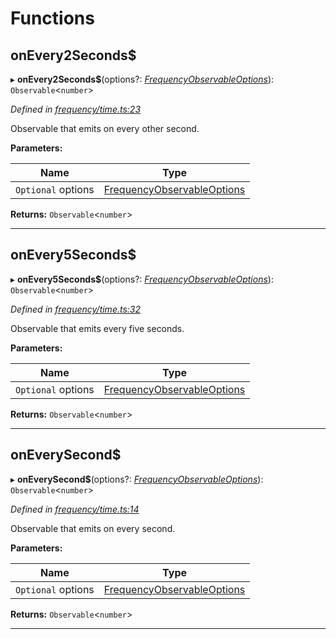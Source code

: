 

# Functions

<a id="onevery2seconds_"></a>

##  onEvery2Seconds$

▸ **onEvery2Seconds$**(options?: *[FrequencyObservableOptions](../interfaces/_types_.frequencyobservableoptions.md)*): `Observable`<`number`>

*Defined in [frequency/time.ts:23](https://github.com/paritytech/js-libs/blob/de07639/packages/light.js/src/frequency/time.ts#L23)*

Observable that emits on every other second.

**Parameters:**

| Name | Type |
| ------ | ------ |
| `Optional` options | [FrequencyObservableOptions](../interfaces/_types_.frequencyobservableoptions.md) |

**Returns:** `Observable`<`number`>

___
<a id="onevery5seconds_"></a>

##  onEvery5Seconds$

▸ **onEvery5Seconds$**(options?: *[FrequencyObservableOptions](../interfaces/_types_.frequencyobservableoptions.md)*): `Observable`<`number`>

*Defined in [frequency/time.ts:32](https://github.com/paritytech/js-libs/blob/de07639/packages/light.js/src/frequency/time.ts#L32)*

Observable that emits every five seconds.

**Parameters:**

| Name | Type |
| ------ | ------ |
| `Optional` options | [FrequencyObservableOptions](../interfaces/_types_.frequencyobservableoptions.md) |

**Returns:** `Observable`<`number`>

___
<a id="oneverysecond_"></a>

##  onEverySecond$

▸ **onEverySecond$**(options?: *[FrequencyObservableOptions](../interfaces/_types_.frequencyobservableoptions.md)*): `Observable`<`number`>

*Defined in [frequency/time.ts:14](https://github.com/paritytech/js-libs/blob/de07639/packages/light.js/src/frequency/time.ts#L14)*

Observable that emits on every second.

**Parameters:**

| Name | Type |
| ------ | ------ |
| `Optional` options | [FrequencyObservableOptions](../interfaces/_types_.frequencyobservableoptions.md) |

**Returns:** `Observable`<`number`>

___

